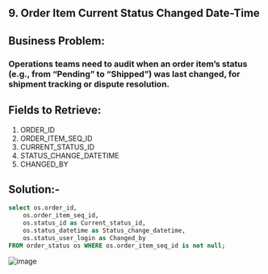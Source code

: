 ## 9. Order Item Current Status Changed Date-Time
## Business Problem:
### Operations teams need to audit when an order item’s status (e.g., from “Pending” to “Shipped”) was last changed, for shipment tracking or dispute resolution.

## Fields to Retrieve:

1. ORDER_ID
2. ORDER_ITEM_SEQ_ID
3. CURRENT_STATUS_ID
4. STATUS_CHANGE_DATETIME
5. CHANGED_BY

## Solution:-
```sql
select os.order_id,
    os.order_item_seq_id,
    os.status_id as Current_status_id,
    os.status_datetime as Status_change_datetime,
    os.status_user_login as Changed_by
FROM order_status os WHERE os.order_item_seq_id is not null;

```
![image](https://github.com/user-attachments/assets/c98471c2-8e15-4463-9b4a-329b30cbcfb6)
